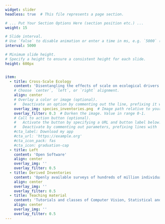```yaml
---
widget: slider
headless: true  # This file represents a page section.

# ... Put Your Section Options Here (section position etc.) ...
weight: 15

# Slide interval.
# Use `false` to disable animation or enter a time in ms, e.g. `5000` (5s).
interval: 5000

# Minimum slide height.
# Specify a height to ensure a consistent height for each slide.
height: 600px


item:
  - title: Cross-Scale Ecology
    content: 'Disentangling the effects of scale on ecological drivers shaping forest ecosystems and functions'
    # Choose `center`, `left`, or `right` alignment.
    align: center
    # Overlay a color or image (optional).
    #   Deactivate an option by commenting out the line, prefixing it with `#`.
    overlay_img: species_inventories.png  # Image path relative to your `static/media/` folder
    overlay_filter: 0.3  # Darken the image. Value in range 0-1.
    # Call to action button (optional).
    #   Activate the button by specifying a URL and button label below.
    #   Deactivate by commenting out parameters, prefixing lines with `#`.
    #cta_label: Download my app
    #cta_url: 'https://example.org'
    #cta_icon_pack: fas
    #cta_icon: graduation-cap
  - title: Left
    content: 'Open Software'
    align: center
    overlay_img: ''
    overlay_filter: 0.5
  - title: Derived Inventories
    content: 'Openly available surveys of hundreds of million individual trees'
    align: center
    overlay_img: ''
    overlay_filter: 0.5
  - title: Teaching material
    content: 'Tutorials and classes of Computer Vision, Statistical and Machine Learning'
    align: center
    overlay_img: ''
    overlay_filter: 0.5
---
```


